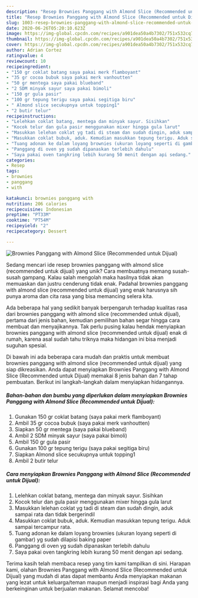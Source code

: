 ```yaml
---
description: "Resep Brownies Panggang with Almond Slice (Recommended untuk Dijual) yang Bisa Manjain Lidah"
title: "Resep Brownies Panggang with Almond Slice (Recommended untuk Dijual) yang Bisa Manjain Lidah"
slug: 1003-resep-brownies-panggang-with-almond-slice-recommended-untuk-dijual-yang-bisa-manjain-lidah
date: 2020-06-26T05:20:10.623Z
image: https://img-global.cpcdn.com/recipes/a901dea50a4b7302/751x532cq70/brownies-panggang-with-almond-slice-recommended-untuk-dijual-foto-resep-utama.jpg
thumbnail: https://img-global.cpcdn.com/recipes/a901dea50a4b7302/751x532cq70/brownies-panggang-with-almond-slice-recommended-untuk-dijual-foto-resep-utama.jpg
cover: https://img-global.cpcdn.com/recipes/a901dea50a4b7302/751x532cq70/brownies-panggang-with-almond-slice-recommended-untuk-dijual-foto-resep-utama.jpg
author: Adrian Cortez
ratingvalue: 4
reviewcount: 10
recipeingredient:
- "150 gr coklat batang saya pakai merk flamboyant"
- "35 gr cocoa bubuk saya pakai merk vanhoutten"
- "50 gr mentega saya pakai blueband"
- "2 SDM minyak sayur saya pakai bimoli"
- "150 gr gula pasir"
- "100 gr tepung terigu saya pakai segitiga biru"
- " Almond slice secukupnya untuk topping1"
- "2 butir telur"
recipeinstructions:
- "Lelehkan coklat batang, mentega dan minyak sayur. Sisihkan"
- "Kocok telur dan gula pasir menggunakan mixer hingga gula larut"
- "Masukkan lelehan coklat yg tadi di steam dan sudah dingin, aduk sampai rata dan tidak bergerindil"
- "Masukkan coklat bubuk, aduk. Kemudian masukkan tepung terigu. Aduk sampai tercampur rata."
- "Tuang adonan ke dalam loyang brownies (ukuran loyang seperti di gambar) yg sudah dilapisi baking paper"
- "Panggang di oven yg sudah dipanaskan terlebih dahulu"
- "Saya pakai oven tangkring lebih kurang 50 menit dengan api sedang."
categories:
- Resep
tags:
- brownies
- panggang
- with

katakunci: brownies panggang with 
nutrition: 206 calories
recipecuisine: Indonesian
preptime: "PT33M"
cooktime: "PT54M"
recipeyield: "2"
recipecategory: Dessert

---
```



![Brownies Panggang with Almond Slice (Recommended untuk Dijual)](https://img-global.cpcdn.com/recipes/a901dea50a4b7302/751x532cq70/brownies-panggang-with-almond-slice-recommended-untuk-dijual-foto-resep-utama.jpg)

Sedang mencari ide resep brownies panggang with almond slice (recommended untuk dijual) yang unik? Cara membuatnya memang susah-susah gampang. Kalau salah mengolah maka hasilnya tidak akan memuaskan dan justru cenderung tidak enak. Padahal brownies panggang with almond slice (recommended untuk dijual) yang enak harusnya sih punya aroma dan cita rasa yang bisa memancing selera kita.



Ada beberapa hal yang sedikit banyak berpengaruh terhadap kualitas rasa dari brownies panggang with almond slice (recommended untuk dijual), pertama dari jenis bahan, kemudian pemilihan bahan segar hingga cara membuat dan menyajikannya. Tak perlu pusing kalau hendak menyiapkan brownies panggang with almond slice (recommended untuk dijual) enak di rumah, karena asal sudah tahu triknya maka hidangan ini bisa menjadi suguhan spesial.


Di bawah ini ada beberapa cara mudah dan praktis untuk membuat brownies panggang with almond slice (recommended untuk dijual) yang siap dikreasikan. Anda dapat menyiapkan Brownies Panggang with Almond Slice (Recommended untuk Dijual) memakai 8 jenis bahan dan 7 tahap pembuatan. Berikut ini langkah-langkah dalam menyiapkan hidangannya.

<!--inarticleads1-->

##### Bahan-bahan dan bumbu yang diperlukan dalam menyiapkan Brownies Panggang with Almond Slice (Recommended untuk Dijual):

1. Gunakan 150 gr coklat batang (saya pakai merk flamboyant)
1. Ambil 35 gr cocoa bubuk (saya pakai merk vanhoutten)
1. Siapkan 50 gr mentega (saya pakai blueband)
1. Ambil 2 SDM minyak sayur (saya pakai bimoli)
1. Ambil 150 gr gula pasir
1. Gunakan 100 gr tepung terigu (saya pakai segitiga biru)
1. Siapkan  Almond slice secukupnya untuk topping1
1. Ambil 2 butir telur




<!--inarticleads2-->

##### Cara menyiapkan Brownies Panggang with Almond Slice (Recommended untuk Dijual):

1. Lelehkan coklat batang, mentega dan minyak sayur. Sisihkan
1. Kocok telur dan gula pasir menggunakan mixer hingga gula larut
1. Masukkan lelehan coklat yg tadi di steam dan sudah dingin, aduk sampai rata dan tidak bergerindil
1. Masukkan coklat bubuk, aduk. Kemudian masukkan tepung terigu. Aduk sampai tercampur rata.
1. Tuang adonan ke dalam loyang brownies (ukuran loyang seperti di gambar) yg sudah dilapisi baking paper
1. Panggang di oven yg sudah dipanaskan terlebih dahulu
1. Saya pakai oven tangkring lebih kurang 50 menit dengan api sedang.




Terima kasih telah membaca resep yang tim kami tampilkan di sini. Harapan kami, olahan Brownies Panggang with Almond Slice (Recommended untuk Dijual) yang mudah di atas dapat membantu Anda menyiapkan makanan yang lezat untuk keluarga/teman maupun menjadi inspirasi bagi Anda yang berkeinginan untuk berjualan makanan. Selamat mencoba!
